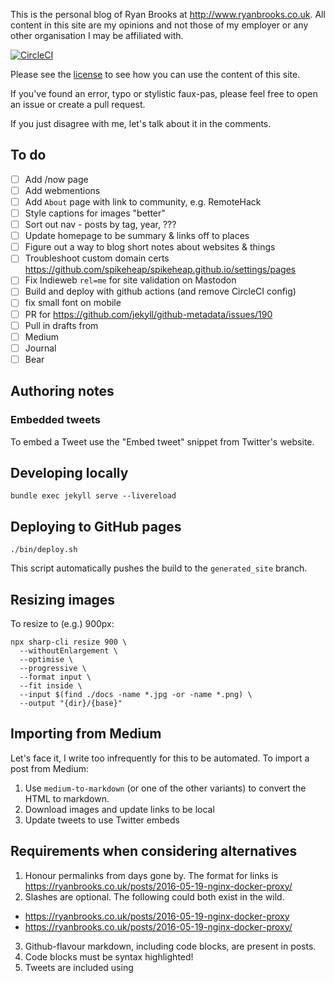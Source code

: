 This is the personal blog of Ryan Brooks at http://www.ryanbrooks.co.uk. All content in this site are my opinions and not those of my employer or any other organisation I may be affiliated with.

[![CircleCI](https://circleci.com/gh/spikeheap/spikeheap.github.io/tree/master.svg?style=svg&circle-token=8edb71cdbc67172916f5283acc2be17f59585f38)](https://circleci.com/gh/spikeheap/spikeheap.github.io)

Please see the [license](LICENSE.md) to see how you can use the content of this site.

If you've found an error, typo or stylistic faux-pas, please feel free to open an issue or create a pull request.

If you just disagree with me, let's talk about it in the comments.

## To do

- [ ] Add /now page
- [ ] Add webmentions
- [ ] Add `About` page with link to community, e.g. RemoteHack
- [ ] Style captions for images "better"
- [ ] Sort out nav - posts by tag, year, ???
- [ ] Update homepage to be summary & links off to places
- [ ] Figure out a way to blog short notes about websites & things
- [ ] Troubleshoot custom domain certs <https://github.com/spikeheap/spikeheap.github.io/settings/pages>
- [ ] Fix Indieweb `rel=me` for site validation on Mastodon
- [ ] Build and deploy with github actions (and remove CircleCI config)
- [ ] fix small font on mobile
- [ ] PR for <https://github.com/jekyll/github-metadata/issues/190>
- [ ] Pull in drafts from
- [ ] Medium
- [ ] Journal
- [ ] Bear

## Authoring notes

### Embedded tweets

To embed a Tweet use the "Embed tweet" snippet from Twitter's website.

## Developing locally

```
bundle exec jekyll serve --livereload
```

##  Deploying to GitHub pages

```
./bin/deploy.sh
```

This script automatically pushes the build to the `generated_site` branch.

## Resizing images

To resize to (e.g.) 900px:

```
npx sharp-cli resize 900 \
  --withoutEnlargement \
  --optimise \
  --progressive \
  --format input \
  --fit inside \
  --input $(find ./docs -name *.jpg -or -name *.png) \
  --output "{dir}/{base}"
```

## Importing from Medium

Let's face it, I write too infrequently for this to be automated. To import a post from Medium:

1. Use `medium-to-markdown` (or one of the other variants) to convert the HTML to markdown.
2. Download images and update links to be local
3. Update tweets to use Twitter embeds

## Requirements when considering alternatives

1. Honour permalinks from days gone by. The format for links is https://ryanbrooks.co.uk/posts/2016-05-19-nginx-docker-proxy/
2. Slashes are optional. The following could both exist in the wild.
  - https://ryanbrooks.co.uk/posts/2016-05-19-nginx-docker-proxy
  - https://ryanbrooks.co.uk/posts/2016-05-19-nginx-docker-proxy/
3. Github-flavour markdown, including code blocks, are present in posts.
4. Code blocks must be syntax highlighted!
5. Tweets are included using <Tweet id="idxxxxxx"></Tweet>
